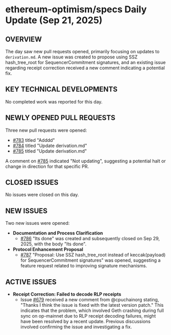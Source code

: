 # ethereum-optimism/specs Daily Update (Sep 21, 2025)
## OVERVIEW 
The day saw new pull requests opened, primarily focusing on updates to `derivation.md`. A new issue was created to propose using SSZ hash_tree_root for SequencerCommitment signatures, and an existing issue regarding receipt correction received a new comment indicating a potential fix.

## KEY TECHNICAL DEVELOPMENTS

No completed work was reported for this day.

## NEWLY OPENED PULL REQUESTS
Three new pull requests were opened:
- [#783](https://github.com/ethereum-optimism/specs/pull/783) titled "Adddd"
- [#784](https://github.com/ethereum-optimism/specs/pull/784) titled "Update derivation.md"
- [#785](https://github.com/ethereum-optimism/specs/pull/785) titled "Update derivation.md"

A comment on [#785](https://github.com/ethereum-optimism/specs/pull/785) indicated "Not updating", suggesting a potential halt or change in direction for that specific PR.

## CLOSED ISSUES
No issues were closed on this day.

## NEW ISSUES
Two new issues were opened:
- **Documentation and Process Clarification**
    - [#786](https://github.com/ethereum-optimism/specs/issues/786) "Its done" was created and subsequently closed on Sep 29, 2025, with the body "Its done".
- **Protocol Enhancement Proposal**
    - [#787](https://github.com/ethereum-optimism/specs/issues/787) "Proposal: Use SSZ hash_tree_root instead of keccak(payload) for SequencerCommitment signatures" was opened, suggesting a feature request related to improving signature mechanisms.

## ACTIVE ISSUES
- **Receipt Correction: Failed to decode RLP receipts**
    - Issue [#679](https://github.com/ethereum-optimism/specs/issues/679) received a new comment from @cpuchainorg stating, "Thanks I think the issue is fixed with the latest version patch." This indicates that the problem, which involved Geth crashing during full sync on op-mainnet due to RLP receipt decoding failures, might have been resolved by a recent update. Previous discussions involved confirming the issue and investigating a fix.